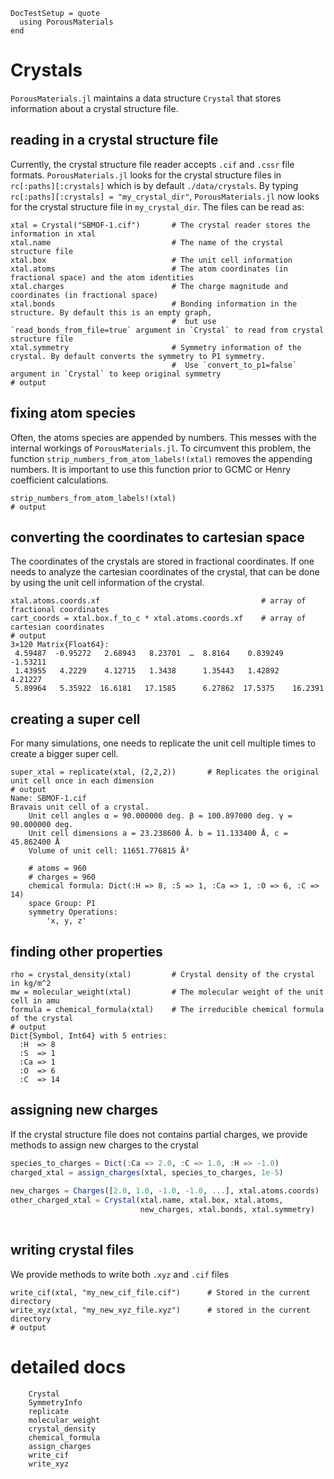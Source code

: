 ```@meta
DocTestSetup = quote
  using PorousMaterials
end
```

# Crystals

`PorousMaterials.jl` maintains a data structure `Crystal` that stores information about a crystal structure file.

## reading in a crystal structure file

Currently, the crystal structure file reader accepts `.cif` and `.cssr` file formats. `PorousMaterials.jl` looks for the crystal structure files in `rc[:paths][:crystals]` which is by default `./data/crystals`. By typing `rc[:paths][:crystals] = "my_crystal_dir"`, `PorousMaterials.jl` now looks for the crystal structure file in `my_crystal_dir`.
The files can be read as:

```jldoctest crystal; output=false
xtal = Crystal("SBMOF-1.cif")       # The crystal reader stores the information in xtal
xtal.name                           # The name of the crystal structure file
xtal.box                            # The unit cell information
xtal.atoms                          # The atom coordinates (in fractional space) and the atom identities
xtal.charges                        # The charge magnitude and coordinates (in fractional space)
xtal.bonds                          # Bonding information in the structure. By default this is an empty graph,
                                    #  but use `read_bonds_from_file=true` argument in `Crystal` to read from crystal structure file
xtal.symmetry                       # Symmetry information of the crystal. By default converts the symmetry to P1 symmetry.
                                    #  Use `convert_to_p1=false` argument in `Crystal` to keep original symmetry
# output

```

## fixing atom species

Often, the atoms species are appended by numbers. This messes with the internal workings of `PorousMaterials.jl`.
To circumvent this problem, the function `strip_numbers_from_atom_labels!(xtal)` removes the appending numbers.
It is important to use this function prior to GCMC or Henry coefficient calculations.

```jldoctest crystal; output=false
strip_numbers_from_atom_labels!(xtal)
# output

```

## converting the coordinates to cartesian space

The coordinates of the crystals are stored in fractional coordinates. If one needs to analyze the cartesian coordinates of the crystal,
that can be done by using the unit cell information of the crystal.

```jldoctest crystal
xtal.atoms.coords.xf                                    # array of fractional coordinates
cart_coords = xtal.box.f_to_c * xtal.atoms.coords.xf    # array of cartesian coordinates
# output
3×120 Matrix{Float64}:
 4.59487  -0.95272   2.68943   8.23701  …  8.8164    0.839249  -1.53211
 1.43955   4.2229    4.12715   1.3438      1.35443   1.42892    4.21227
 5.89964   5.35922  16.6181   17.1585      6.27862  17.5375    16.2391
```

## creating a super cell

For many simulations, one needs to replicate the unit cell multiple times to create a bigger super cell.

```jldoctest crystal
super_xtal = replicate(xtal, (2,2,2))       # Replicates the original unit cell once in each dimension
# output
Name: SBMOF-1.cif
Bravais unit cell of a crystal.
	Unit cell angles α = 90.000000 deg. β = 100.897000 deg. γ = 90.000000 deg.
	Unit cell dimensions a = 23.238600 Å. b = 11.133400 Å, c = 45.862400 Å
	Volume of unit cell: 11651.776815 Å³

	# atoms = 960
	# charges = 960
	chemical formula: Dict(:H => 8, :S => 1, :Ca => 1, :O => 6, :C => 14)
	space Group: P1
	symmetry Operations:
		'x, y, z'
```

## finding other properties

```jldoctest crystal; output=false
rho = crystal_density(xtal)         # Crystal density of the crystal in kg/m^2
mw = molecular_weight(xtal)         # The molecular weight of the unit cell in amu
formula = chemical_formula(xtal)    # The irreducible chemical formula of the crystal
# output
Dict{Symbol, Int64} with 5 entries:
  :H  => 8
  :S  => 1
  :Ca => 1
  :O  => 6
  :C  => 14
```

## assigning new charges

If the crystal structure file does not contains partial charges, we provide methods to assign new charges to the crystal

```julia
species_to_charges = Dict(:Ca => 2.0, :C => 1.0, :H => -1.0)                # This method assigns a static charge to atom species
charged_xtal = assign_charges(xtal, species_to_charges, 1e-5)                # This function creates a new charged `Crystal` object.
                                                                            #   The function checks for charge neutrality with a tolerance of 1e-5
new_charges = Charges([2.0, 1.0, -1.0, -1.0, ...], xtal.atoms.coords)
other_charged_xtal = Crystal(xtal.name, xtal.box, xtal.atoms,               # Here we create a new `Charges` object using an array of new charges.
                             new_charges, xtal.bonds, xtal.symmetry)        #   The number of charges in the array has to be equal to the number of atoms
                                                                            #   and finally a new `Crystal` object is manually created
```

## writing crystal files

We provide methods to write both `.xyz` and `.cif` files

```jldoctest crystal; output=false
write_cif(xtal, "my_new_cif_file.cif")      # Stored in the current directory
write_xyz(xtal, "my_new_xyz_file.xyz")      # stored in the current directory
# output

```


# detailed docs

```@docs
    Crystal
    SymmetryInfo
    replicate
    molecular_weight
    crystal_density
    chemical_formula
    assign_charges
    write_cif
    write_xyz
```

